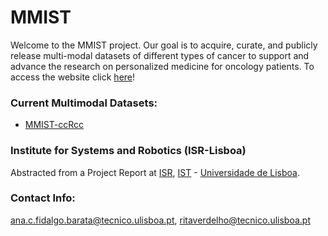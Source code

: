 # MMIST
Welcome to the MMIST project. Our goal is to acquire, curate, and publicly release multi-modal datasets of different types of cancer to support and advance the research on personalized medicine for oncology patients.
To access the website click [here](https://multi-modal-ist-mmist.github.io/MMIST.github.io/)!


### Current Multimodal Datasets:
- [MMIST-ccRcc]()
  
### Institute for Systems and Robotics (ISR-Lisboa)
Abstracted from a Project Report at [ISR](http://welcome.isr.tecnico.ulisboa.pt/), [IST](http://tecnico.ulisboa.pt/) - [Universidade de Lisboa](http://ulisboa.pt/).


### Contact Info: 
[ana.c.fidalgo.barata@tecnico.ulisboa.pt](ana.c.fidalgo.barata@tecnico.ulisboa.pt), [ritaverdelho@tecnico.ulisboa.pt](@tecnico.ulisboa.pt)


  
